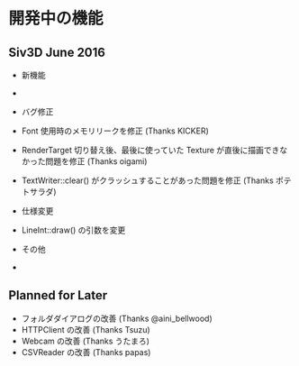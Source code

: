 ﻿# 開発中の機能

## Siv3D June 2016 

- 新機能
 -  

- バグ修正
 - Font 使用時のメモリリークを修正 (Thanks KICKER)
 - RenderTarget 切り替え後、最後に使っていた Texture が直後に描画できなかった問題を修正 (Thanks oigami)
 - TextWriter::clear() がクラッシュすることがあった問題を修正 (Thanks ポテトサラダ)

- 仕様変更
 -  LineInt::draw() の引数を変更
 
- その他
 - 

## Planned for Later
- フォルダダイアログの改善 (Thanks @aini_bellwood)
- HTTPClient の改善 (Thanks Tsuzu)
- Webcam の改善 (Thanks うたまろ)
- CSVReader の改善 (Thanks papas)
